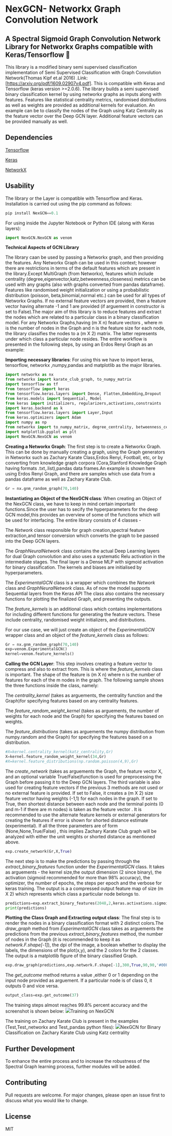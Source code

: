 # NexGCN- Networkx Graph Convolution Network

## A Spectral Sigmoid Graph Convolution Network Library for Networkx Graphs compatible with Keras/Tensorflow :robot:

This library is a modified binary semi supervised classification implementation of Semi Supervised Classification with Graph Convolution Network(Thomas Kipf et.al 2016) .Link:[https://arxiv.org/pdf/1609.02907v4.pdf]. This is compatible with Keras and Tensorflow (keras version >=2.0.6).
The library builds a semi supervised binary classification kernel by using networkx graphs as inputs along with features. Features like statistical centrality metrics, randomised distributions as well as weights are provided as additional kernels for evaluation. An example can be to classify the nodes of the Graph using Katz Centrality as the feature vector over the Deep GCN layer. Additional feature vectors can be provided manually as well.

## Dependencies

<a href="https://www.tensorflow.org/">Tensorflow</a>

<a href="https://keras.io/">Keras</a>

<a href="https://networkx.github.io/">NetworkX</a>

## Usability

The library or the Layer is compatible with Tensorflow and Keras. Installation is carried out using the pip command as follows:

```python
pip install NexGCN==0.1
```

For using inside the Jupyter Notebook or Python IDE (along with Keras layers):

```python
import NexGCN.NexGCN as venom
```
**Technical Aspects of GCN Library**


The library caan be used by passing a Networkx graph, and then providing the features. Any Networkx Graph can be used in this context; however there are restrictions in terms of the default features which are present in the library.Except MultiGraph (from Networkx), features which include centrality (degree,eigenvector,katz,betweenness,closeness) metrics can be used with any graphs (also with graphs converted from pandas dataframe). Features like randomised weight initialization or using a probabilistic distribution (poisson, beta,binomial,normal etc.) can be used for all types of Networkx Graphs. If no external feature vectors are provided, then a feature vector having alternate -1 and 1 are provided (if arguement in constructor is set to False).The major aim of this library is to reduce features and extract the nodes which are related to a particular class in a binary classification model. For any Networkx Graphs,having (m X n) feature vectors , where m is the number of nodes in the Graph and n is the feature size for each node, the library classifies the nodes to a  (m X 2) matrix. The latter represents under which class a particular node resides. The entire workflow is presented in the following steps, by using an Erdos Renyi Graph as an example:

**Importing necessary libraries**: For using this we have to import keras, tensorflow, networkx ,numpy,pandas and matplotlib as the major libraries.

```python
import networkx as nx
from networkx import karate_club_graph, to_numpy_matrix
import tensorflow as tf
from tensorflow import keras
from tensorflow.keras.layers import Dense, Flatten,Embedding,Dropout
from keras.models import Sequential, Model
from keras import initializers, regularizers,activations,constraints
import keras.backend as k
from tensorflow.keras.layers import Layer,Input
from keras.optimizers import Adam
import numpy as np
from networkx import to_numpy_matrix, degree_centrality, betweenness_centrality, shortest_path_length,in_degree_centrality,out_degree_centrality,eigenvector_centrality,katz_centrality,closeness_centrality
import matplotlib.pyplot as plt
import NexGCN.NexGCN as venom
```

**Creating a Networkx Graph**: The first step is to create a Networkx Graph. This can be done by manually creating a graph, using the Graph generators in Networkx such as Zachary Karate Class,Erdos Renyi, Football, etc,   or by converting from knowledge graph corpora (Cora,Stanford Knowledge Graph having formats .txt,.list),pandas data frames.An example is shown here using Erdos Renyi Graph, and there are samples which use data from a pandas dataframe as well as Zachary Karate Club.

```python
Gr = nx.gnm_random_graph(70,140)
```

**Instantiating an Object of the NexGCN class**: When creating an Object of the NexGCN class, we have to keep in mind certain important functions.Since the user has to secify the hyperparameters for the deep GCN model,this provides an overview of some of the functions which will be used for interfacing. The entire library consists of 4 classes - 


The *Network* class responsible for graph creation,spectral feature extraction,and tensor conversion which converts the graph to be passed into the Deep GCN layers. 

The *GraphNeuralNetwork* class contains the actual Deep Learning layers for dual Graph convolution and also uses a systematic Relu activation in the intermediate stages. The final layer is a Dense MLP with sigmoid activation for binary classification. The kernels and biases are initialised by hyperparameters.


The *ExperimentalGCN* class is a wrapper which combines the *Network* class and *GraphNeuralNetwork* class. As of now the model supports Sequential layers from the Keras API The class also contains the necessary functions for plotting the finalized Graph, and presenting the outputs.


The *feature_kernels* is an additional class which contains implementations for including different functions for generating the feature vectors. These include centrality, randomised weight initializers, and distributions.

For our use case, we will just create an object of the *ExperimentalGCN* wrapper class and an object of the *feature_kernels* class as follows:
```python
Gr = nx.gnm_random_graph(70,140)
exp=venom.ExperimentalGCN()
kernel=venom.feature_kernels()
```

**Calling the GCN Layer**: This step involves creating a feature vector to compress and also to extract from. This is where the *feature_kernels* class is important. The shape of the feature is (m X n) where n is the number of features for each of the m nodes in the graph. The following sample shows the three functions inside the class, namely:

The *centrality_kernel* (takes as arguements, the centrality function and the Graph)for specifying features based on any centrality features.

The *feature_random_weight_kernel* (takes as arguements, the number of weights for each node and the Graph) for specifying the features based on weights.

The *feature_distributions* (takes as arguements the numpy distribution from numpy.random and the Graph) for specifying the features based on a distribution.

```python
#X=kernel.centrality_kernel(katz_centrality,Gr)
X=kernel.feature_random_weight_kernel(34,Gr)
#X=kernel.feature_distributions(np.random.poisson(4,9),Gr)
```

The *create_network*  (takes as arguements the Graph, the feature vector X, and an optional variable True/False)function is used for preprocessing the Graph before passing it to the Deep GCN layers. The third variable is also used for creating feature vectors if the previous 3 methods are not used or no external feature is provided. If set to False, it creates a  (m X 2) size feature vector having weights (-1,1) for each nodes in the graph. If set to True, then shortest distance between each node and the terminal points (0 and m-1 if there are m nodes) is taken as the feature vector . It is recommended to use the alternate feature kernels or external generators for creating the features if error is shown for shorted distance estimate (experimental). If all the three parameters are of form (None,None,True/False) , this implies Zachary Karate Club graph will be analyzed with either the unit weights or shorted distance as mentioned above.
```python
exp.create_network(Gr,X,True)
```

The next step is to make the predictions by passing through the *extract_binary_features* function under the *ExperimentalGCN* class. It takes as arguements - the kernel size,the output dimension (2 since binary), the activation (sigmoid recommended for more than 98% accuracy), the optimizer, the number of epochs, the steps per epoch and the verbose for keras training. The output is a a compressed output feature map of size (m X 2) which represents which class a particular node belongs to. 
```python
predictions=exp.extract_binary_features(2048,2,keras.activations.sigmoid,'adam',5,20,1)
print(predictions)
```

**Plotting the Class Graph and Extracting output class**: The final step is to render the nodes in a binary classification format with 2 distinct colors.The *draw_graph* method from *ExperimentalGCN* class takes as arguements the predictions from the previous *extract_binary_features* method, the number of nodes in the Graph (it is recommended to keep it as *network.F.shape[-1]*), the dpi of the image, a boolean whether to display the labels, the dimensions of the plot(x,y), and the 2 colors for the 2 classes. The output is a matplotlib figure of the binary classified Graph.
```python
exp.draw_graph(predictions,exp.network.F.shape[-1],300,True,90,90,'#00FFFF','#FF00FF')
```
The *get_outcome* method returns a value ,either 0 or 1 depending on the input node provided as arguement. If a particular node is of class 0, it outputs 0 and vice versa.
```python
output_class=exp.get_outcome(37)
```

The training steps almost reaches 99.8% percent accuracy and the screenshot is shown below:
<img src="https://github.com/abhilash1910/NexGCN/blob/master/Training.PNG">Training on NexGCN</img>

The training on Zachary Karate Club is present in the examples (Test,Test_networkx and Test_pandas python files):
<img src="https://github.com/abhilash1910/NexGCN/blob/master/Images/gcn_zakary1-katz_centrality.png">NexGCN for Binary Classification on Zachary Karate Club using Katz centrality</img>

## Further Development

To enhance the entire process and to increase the robustness of the Spectral Graph learning process, further modules will be added.

## Contributing

Pull requests are welcome. For major changes, please open an issue first to discuss what you would like to change.

## License

MIT
